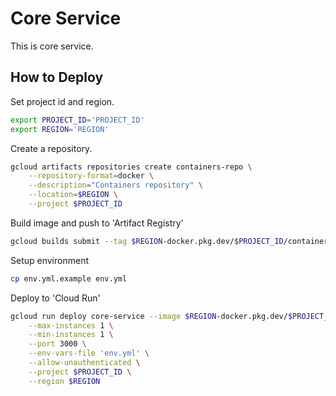 # Core Service

This is core service.

## How to Deploy

Set project id and region.

``` bash
export PROJECT_ID='PROJECT_ID'
export REGION='REGION'
```

Create a repository.

```bash
gcloud artifacts repositories create containers-repo \
    --repository-format=docker \
    --description="Containers repository" \
    --location=$REGION \
    --project $PROJECT_ID
```

Build image and push to 'Artifact Registry'

```bash
gcloud builds submit --tag $REGION-docker.pkg.dev/$PROJECT_ID/containers-repo/capstone/core:'version' --project $PROJECT_ID
```

Setup environment

```bash
cp env.yml.example env.yml
```

Deploy to 'Cloud Run'

```bash
gcloud run deploy core-service --image $REGION-docker.pkg.dev/$PROJECT_ID/containers-repo/capstone/core:'version' \
    --max-instances 1 \
    --min-instances 1 \
    --port 3000 \
    --env-vars-file 'env.yml' \
    --allow-unauthenticated \
    --project $PROJECT_ID \
    --region $REGION
```

